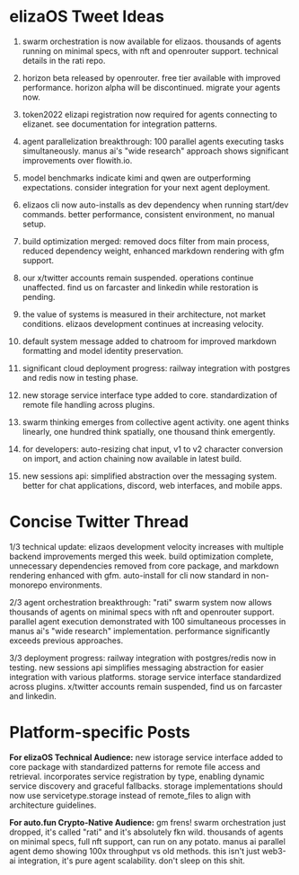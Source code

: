 # elizaOS Tweet Ideas

1. swarm orchestration is now available for elizaos. thousands of agents running on minimal specs, with nft and openrouter support. technical details in the rati repo.

2. horizon beta released by openrouter. free tier available with improved performance. horizon alpha will be discontinued. migrate your agents now.

3. token2022 elizapi registration now required for agents connecting to elizanet. see documentation for integration patterns.

4. agent parallelization breakthrough: 100 parallel agents executing tasks simultaneously. manus ai's "wide research" approach shows significant improvements over flowith.io.

5. model benchmarks indicate kimi and qwen are outperforming expectations. consider integration for your next agent deployment.

6. elizaos cli now auto-installs as dev dependency when running start/dev commands. better performance, consistent environment, no manual setup.

7. build optimization merged: removed docs filter from main process, reduced dependency weight, enhanced markdown rendering with gfm support.

8. our x/twitter accounts remain suspended. operations continue unaffected. find us on farcaster and linkedin while restoration is pending.

9. the value of systems is measured in their architecture, not market conditions. elizaos development continues at increasing velocity.

10. default system message added to chatroom for improved markdown formatting and model identity preservation.

11. significant cloud deployment progress: railway integration with postgres and redis now in testing phase.

12. new storage service interface type added to core. standardization of remote file handling across plugins.

13. swarm thinking emerges from collective agent activity. one agent thinks linearly, one hundred think spatially, one thousand think emergently.

14. for developers: auto-resizing chat input, v1 to v2 character conversion on import, and action chaining now available in latest build.

15. new sessions api: simplified abstraction over the messaging system. better for chat applications, discord, web interfaces, and mobile apps.

# Concise Twitter Thread

1/3 technical update: elizaos development velocity increases with multiple backend improvements merged this week. build optimization complete, unnecessary dependencies removed from core package, and markdown rendering enhanced with gfm. auto-install for cli now standard in non-monorepo environments.

2/3 agent orchestration breakthrough: "rati" swarm system now allows thousands of agents on minimal specs with nft and openrouter support. parallel agent execution demonstrated with 100 simultaneous processes in manus ai's "wide research" implementation. performance significantly exceeds previous approaches.

3/3 deployment progress: railway integration with postgres/redis now in testing. new sessions api simplifies messaging abstraction for easier integration with various platforms. storage service interface standardized across plugins. x/twitter accounts remain suspended, find us on farcaster and linkedin.

# Platform-specific Posts

**For elizaOS Technical Audience:**
new istorage service interface added to core package with standardized patterns for remote file access and retrieval. incorporates service registration by type, enabling dynamic service discovery and graceful fallbacks. storage implementations should now use servicetype.storage instead of remote_files to align with architecture guidelines.

**For auto.fun Crypto-Native Audience:**
gm frens! swarm orchestration just dropped, it's called "rati" and it's absolutely fkn wild. thousands of agents on minimal specs, full nft support, can run on any potato. manus ai parallel agent demo showing 100x throughput vs old methods. this isn't just web3-ai integration, it's pure agent scalability. don't sleep on this shit.